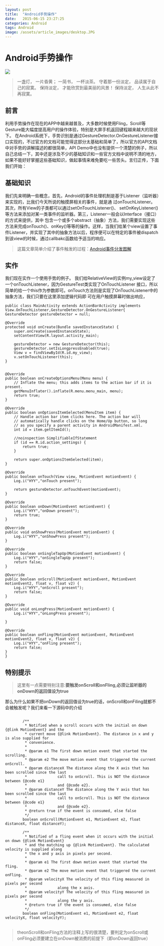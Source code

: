 ```yaml
---
layout: post
title:  "Android手势操作"
date:   2015-06-15 23:27:25
categories: Android
tags: Android
image: /assets/article_images/desktop.JPG
---
```

# Android手势操作
![](http://ww4.sinaimg.cn/bmiddle/aa397b7fjw1dzplsgpdw5j.jpg)
> 一盏灯， 一片昏黄； 一简书， 一杯淡茶。 守着那一份淡定， 品读属于自己的寂寞。 保持淡定， 才能欣赏到最美丽的风景！ 保持淡定， 人生从此不再寂寞。

## 前言

利用手势操作在现在的APP中越来越普及，大多数时候使用Fling，Scroll等Gesture能大幅度提高用户的操作体验，特别是大屏手机返回键程越来越大的现状下。
在Android系统下，手势识别是通过GestureDetector.OnGestureListener接口实现的，不过官方的文档可能觉得这部分太基础和简单了，所以官方的API文档中对手势的讲解描述的都很简单，API Demo中也没有提供一个清楚的例子，所以自己总结一下，其中还是涉及不少的基础知识和一些官方文档中说明不清的地方，如果不能好好掌握这些基础知识，做起事情来难免要吃一些苦头。言归正传，下面我们开始：

## 基础知识
我们先来明确一些概念，首先，Android的事件处理机制是基于Listener（监听器）来实现的，比我们今天所说的触摸屏相关的事件，就是通 过onTouchListener。其次，所有View的子类都可以通过setOnTouchListener()、 setOnKeyListener()等方法来添加对某一类事件的监听器。第三，Listener一般会以Interface（接口）的方式来提供，其中 包含一个或多个abstract（抽象）方法，我们需要实现这些方法来完成onTouch()、onKey()等等的操作。这样，当我们给某个view设置了事件Listener，并实现了其中的抽象方法以后，程序便可以在特定的事件被dispatch到该view的时候，通过callbakc函数给予适当的响应。
>这篇文章简单介绍了事件触发的过程：[Android事件分发图解](http://blog.csdn.net/yuyuanhuang/article/details/44627619)

## 实作
我们现在实作一个使用手势的例子。
我们给RelativeView的实例my_view设定了一个onTouchListener，因为GestureTest类实现了OnTouchListener 接口，所以简单的给一个this作为参数即可。onTouch方法则是实现了OnTouchListener中的抽象方法，我们只要在这里添加逻辑代码即 可在用户触摸屏幕时做出响应，

    public class MainActivity extends ActionBarActivity implements View.OnTouchListener,GestureDetector.OnGestureListener{
    GestureDetector gestureDetector = null;

    @Override
    protected void onCreate(Bundle savedInstanceState) {
        super.onCreate(savedInstanceState);
        setContentView(R.layout.activity_main);

        gestureDetector = new GestureDetector(this);
        gestureDetector.setIsLongpressEnabled(true);
        View v = findViewById(R.id.my_view);
        v.setOnTouchListener(this);
    }


    @Override
    public boolean onCreateOptionsMenu(Menu menu) {
        // Inflate the menu; this adds items to the action bar if it is present.
        getMenuInflater().inflate(R.menu.menu_main, menu);
        return true;
    }

    @Override
    public boolean onOptionsItemSelected(MenuItem item) {
        // Handle action bar item clicks here. The action bar will
        // automatically handle clicks on the Home/Up button, so long
        // as you specify a parent activity in AndroidManifest.xml.
        int id = item.getItemId();

        //noinspection SimplifiableIfStatement
        if (id == R.id.action_settings) {
            return true;
        }

        return super.onOptionsItemSelected(item);
    }

    @Override
    public boolean onTouch(View view, MotionEvent motionEvent) {
        Log.i("HYY","onTouch present");

        return gestureDetector.onTouchEvent(motionEvent);
    }

    @Override
    public boolean onDown(MotionEvent motionEvent) {
        Log.i("HYY","onDown present");
        return true;
    }

    @Override
    public void onShowPress(MotionEvent motionEvent) {
        Log.i("HYY","onShowPress present");
    }

    @Override
    public boolean onSingleTapUp(MotionEvent motionEvent) {
        Log.i("HYY","onSingleTapUp present");
        return false;
    }

    @Override
    public boolean onScroll(MotionEvent motionEvent, MotionEvent motionEvent2, float v, float v2) {
        Log.i("HYY","onScroll present");
        return false;
    }

    @Override
    public void onLongPress(MotionEvent motionEvent) {
        Log.i("HYY","onLongPress present");

    }

    @Override
    public boolean onFling(MotionEvent motionEvent, MotionEvent motionEvent2, float v, float v2) {
        Log.i("HYY","onFling present");
        return false;
    }
    }

## 特别提示
> 这里有一点需要特别注意:__要触发onScroll和onFling,必须让监听器的onDown的返回值设为true__

那么为什么如果不把onDown的返回值设为true的话，onScroll和onFiling就都不会被触发呢？我们来看一下源码中的介绍

<pre>
<code>
		/**
         * Notified when a scroll occurs with the initial on down {@link MotionEvent} and the
         * current move {@link MotionEvent}. The distance in x and y is also supplied for
         * convenience.
         *
         * @param e1 The first down motion event that started the scrolling.
         * @param e2 The move motion event that triggered the current onScroll.
         * @param distanceX The distance along the X axis that has been scrolled since the last
         *              call to onScroll. This is NOT the distance between {@code e1}
         *              and {@code e2}.
         * @param distanceY The distance along the Y axis that has been scrolled since the last
         *              call to onScroll. This is NOT the distance between {@code e1}
         *              and {@code e2}.
         * @return true if the event is consumed, else false
         */
        boolean onScroll(MotionEvent e1, MotionEvent e2, float distanceX, float distanceY);

		/**
         * Notified of a fling event when it occurs with the initial on down {@link MotionEvent}
         * and the matching up {@link MotionEvent}. The calculated velocity is supplied along
         * the x and y axis in pixels per second.
         *
         * @param e1 The first down motion event that started the fling.
         * @param e2 The move motion event that triggered the current onFling.
         * @param velocityX The velocity of this fling measured in pixels per second
         *              along the x axis.
         * @param velocityY The velocity of this fling measured in pixels per second
         *              along the y axis.
         * @return true if the event is consumed, else false
         */
        boolean onFling(MotionEvent e1, MotionEvent e2, float velocityX, float velocityY);
</code>
</pre>
> theonScroll和onFling方法的注释上写的很清楚，要判定为onScroll或onFling必须要建立在onDown被消费的前提下（即onDown返回true）